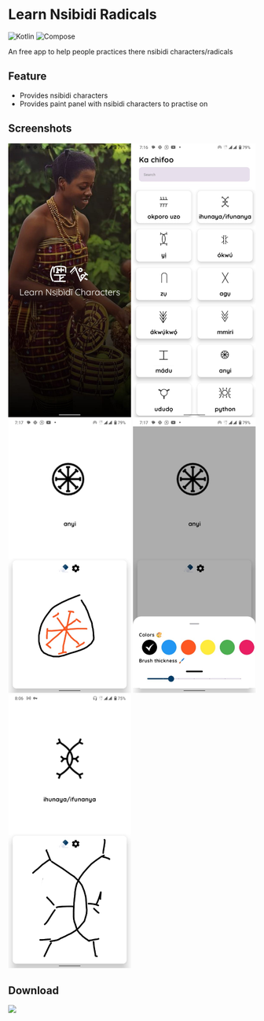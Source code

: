 # Learn Nsibidi Radicals

![Kotlin](https://img.shields.io/badge/kotlin-1.7.20-purple?logo=kotlin&logoColor=white)
![Compose](https://img.shields.io/badge/compose-1.6.0-blue?logo=jetpackcompose)

An free app to help people practices there nsibidi characters/radicals 

## Feature

- Provides nsibidi characters
- Provides paint panel with nsibidi characters to practise on

## Screenshots

<p float="left">
 <img src="/image/unnamed.jpg" width="250" /> 
  <img src="/image/unnamed2.jpg" width="250" /> 
  <img src="/image/unnamed3.jpg" width="250" /> 
  <img src="/image/unnamed4.jpg" width="250" /> 
  <img src="/image/unnamed5.jpg" width="250" /> 
</p>

## Download 

<a href="https://play.google.com/store/apps/details?id=com.larrex.learnnsibidiradicals">
  <img src="https://play.google.com/intl/en_us/badges/static/images/badges/en_badge_web_generic.png" width="150"/>
</a>
